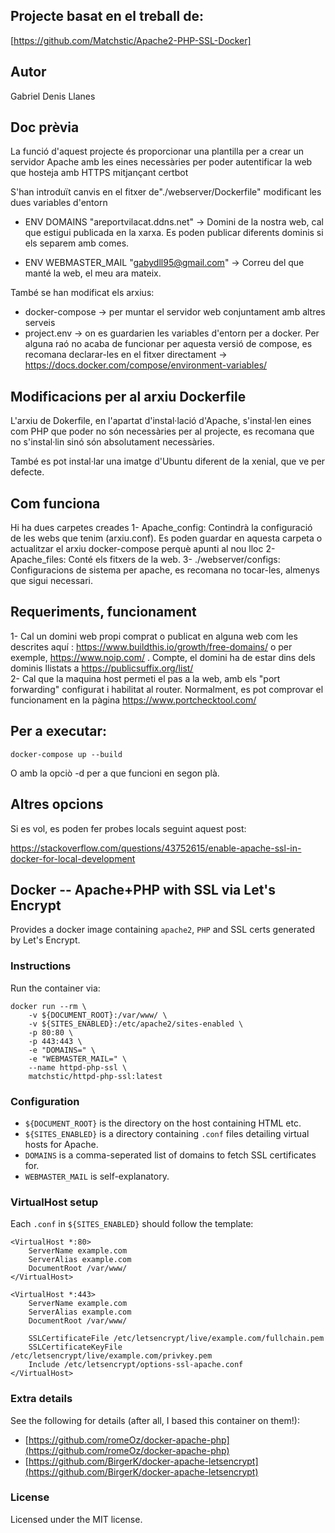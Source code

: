 ## Projecte basat en el treball de:
[https://github.com/Matchstic/Apache2-PHP-SSL-Docker]

## Autor
Gabriel Denis Llanes

## Doc prèvia

La funció d'aquest projecte és proporcionar una plantilla per a crear un servidor Apache amb les eines necessàries per poder autentificar la web que hosteja amb HTTPS mitjançant certbot

S'han introduït canvis en el fitxer de"./webserver/Dockerfile" modificant les dues variables d'entorn

- ENV DOMAINS "areportvilacat.ddns.net"  -> Domini de la nostra web, cal que estigui publicada en la xarxa. Es poden publicar diferents dominis si els separem amb comes.

- ENV WEBMASTER_MAIL "gabydll95@gmail.com" -> Correu del que manté la web, el meu ara mateix.

També se han modificat els arxius:
- docker-compose -> per muntar el servidor web conjuntament amb altres serveis
- project.env -> on es guardarien les variables d'entorn per a docker. Per alguna raó no acaba de funcionar per aquesta versió de compose, es recomana declarar-les en el fitxer directament
                -> https://docs.docker.com/compose/environment-variables/

## Modificacions per al arxiu Dockerfile

L'arxiu de Dokerfile, en l'apartat d'instal·lació d'Apache, s'instal·len eines com PHP que poder no són necessàries per al projecte, es recomana que no s'instal·lin sinó són absolutament necessàries.

També es pot instal·lar una imatge d'Ubuntu diferent de la xenial, que ve per defecte.

## Com funciona

Hi ha dues carpetes creades
    1- Apache_config: Contindrà la configuració de les webs que tenim (arxiu.conf). Es poden guardar en aquesta carpeta o actualitzar el arxiu docker-compose perquè apunti al nou lloc
    2- Apache_files: Conté els fitxers de la web.
    3- ./webserver/configs: Configuracions de sistema per apache, es recomana no tocar-les, almenys que sigui necessari.

## Requeriments, funcionament

1- Cal un domini web propi comprat o publicat en alguna web com les descrites aquí : https://www.buildthis.io/growth/free-domains/
    o per exemple, https://www.noip.com/ . Compte, el domini ha de estar dins dels dominis llistats a https://publicsuffix.org/list/  
2- Cal que la maquina host permeti el pas a la web, amb els "port forwarding" configurat i habilitat al router. Normalment, es pot comprovar el funcionament en la pàgina
 https://www.portchecktool.com/

## Per a executar:

```
docker-compose up --build 
````
O amb la opciò -d per a que funcioni en segon plà.

## Altres opcions
Si es vol, es poden fer probes locals seguint aquest post:

https://stackoverflow.com/questions/43752615/enable-apache-ssl-in-docker-for-local-development





## Docker -- Apache+PHP with SSL via Let's Encrypt

Provides a docker image containing `apache2`, `PHP` and SSL certs generated by Let's Encrypt.

### Instructions

Run the container via:

```
docker run --rm \
    -v ${DOCUMENT_ROOT}:/var/www/ \
    -v ${SITES_ENABLED}:/etc/apache2/sites-enabled \
    -p 80:80 \
    -p 443:443 \
    -e "DOMAINS=" \
    -e "WEBMASTER_MAIL=" \
    --name httpd-php-ssl \
    matchstic/httpd-php-ssl:latest
```

### Configuration

- `${DOCUMENT_ROOT}` is the directory on the host containing HTML etc.
- `${SITES_ENABLED}` is a directory containing `.conf` files detailing virtual hosts for Apache.
- `DOMAINS` is a comma-seperated list of domains to fetch SSL certificates for.
- `WEBMASTER_MAIL` is self-explanatory.

### VirtualHost setup

Each `.conf` in `${SITES_ENABLED}` should follow the template:

```
<VirtualHost *:80>
    ServerName example.com
    ServerAlias example.com
    DocumentRoot /var/www/
</VirtualHost>

<VirtualHost *:443>
    ServerName example.com
    ServerAlias example.com
    DocumentRoot /var/www/

    SSLCertificateFile /etc/letsencrypt/live/example.com/fullchain.pem
    SSLCertificateKeyFile /etc/letsencrypt/live/example.com/privkey.pem
    Include /etc/letsencrypt/options-ssl-apache.conf
</VirtualHost>
```

### Extra details

See the following for details (after all, I based this container on them!):

- [https://github.com/romeOz/docker-apache-php](https://github.com/romeOz/docker-apache-php)
- [https://github.com/BirgerK/docker-apache-letsencrypt](https://github.com/BirgerK/docker-apache-letsencrypt)

### License

Licensed under the MIT license.
